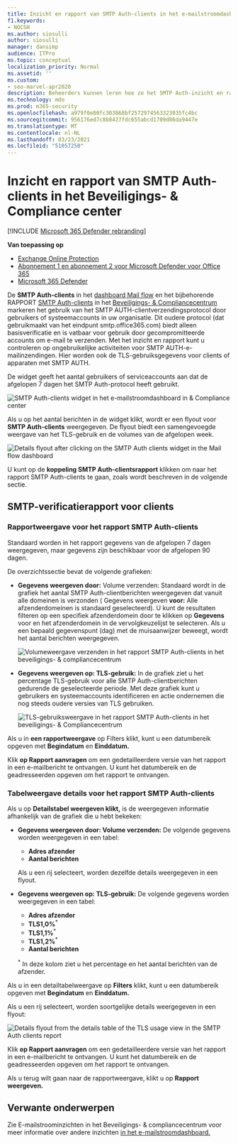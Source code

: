 ```yaml
---
title: Inzicht en rapport van SMTP Auth-clients in het e-mailstroomdashboard
f1.keywords:
- NOCSH
ms.author: siosulli
author: siosulli
manager: dansimp
audience: ITPro
ms.topic: conceptual
localization_priority: Normal
ms.assetid: ''
ms.custom:
- seo-marvel-apr2020
description: Beheerders kunnen leren hoe ze het SMTP Auth-inzicht en rapport kunnen gebruiken in het dashboard E-mailstroom in het beveiligings- & compliancecentrum om e-mail afzenders in hun organisatie te controleren die geverifieerde SMTP (SMTP AUTH) gebruiken om e-mailberichten te verzenden.
ms.technology: mdo
ms.prod: m365-security
ms.openlocfilehash: a979f0e80fc303868bf2572974563323035fc4bc
ms.sourcegitcommit: 956176ed7c8b8427fdc655abcd1709d86da9447e
ms.translationtype: MT
ms.contentlocale: nl-NL
ms.lasthandoff: 03/23/2021
ms.locfileid: "51057250"
---
```

# <a name="smtp-auth-clients-insight-and-report-in-the-security--compliance-center"></a>Inzicht en rapport van SMTP Auth-clients in het Beveiligings- & Compliance center

[!INCLUDE [Microsoft 365 Defender rebranding](../includes/microsoft-defender-for-office.md)]

**Van toepassing op**
- [Exchange Online Protection](exchange-online-protection-overview.md)
- [Abonnement 1 en abonnement 2 voor Microsoft Defender voor Office 365](defender-for-office-365.md)
- [Microsoft 365 Defender](../defender/microsoft-365-defender.md)

De **SMTP Auth-clients** in het [dashboard Mail flow](mail-flow-insights-v2.md) en het bijbehorende RAPPORT [SMTP Auth-clients](#smtp-auth-clients-report) in het [Beveiligings- & Compliancecentrum](https://protection.office.com) markeren het gebruik van het SMTP AUTH-clientverzendingsprotocol door gebruikers of systeemaccounts in uw organisatie. Dit oudere protocol (dat gebruikmaakt van het eindpunt smtp.office365.com) biedt alleen basisverificatie en is vatbaar voor gebruik door gecompromitteerde accounts om e-mail te verzenden. Met het inzicht en rapport kunt u controleren op ongebruikelijke activiteiten voor SMTP AUTH-e-mailinzendingen. Hier worden ook de TLS-gebruiksgegevens voor clients of apparaten met SMTP AUTH.

De widget geeft het aantal gebruikers of serviceaccounts aan dat de afgelopen 7 dagen het SMTP Auth-protocol heeft gebruikt.

![SMTP Auth-clients widget in het e-mailstroomdashboard in & Compliance center](../../media/mfi-smtp-auth-clients-report-widget.png)

Als u op het aantal berichten in de widget klikt, wordt er een flyout voor **SMTP Auth-clients** weergegeven. De flyout biedt een samengevoegde weergave van het TLS-gebruik en de volumes van de afgelopen week.

![Details flyout after clicking on the SMTP Auth clients widget in the Mail flow dashboard](../../media/mfi-smtp-auth-clients-report-details.png)

U kunt op de **koppeling SMTP Auth-clientsrapport** klikken om naar het rapport SMTP Auth-clients te gaan, zoals wordt beschreven in de volgende sectie.

## <a name="smtp-auth-clients-report"></a>SMTP-verificatierapport voor clients

### <a name="report-view-for-the-smtp-auth-clients-report"></a>Rapportweergave voor het rapport SMTP Auth-clients

Standaard worden in het rapport gegevens van de afgelopen 7 dagen weergegeven, maar gegevens zijn beschikbaar voor de afgelopen 90 dagen.

De overzichtssectie bevat de volgende grafieken:

- **Gegevens weergeven door:** Volume verzenden: Standaard wordt in de grafiek het aantal SMTP Auth-clientberichten weergegeven dat vanuit alle domeinen is verzonden ( Gegevens weergeven **voor:** Alle afzenderdomeinen is standaard geselecteerd). U kunt de resultaten filteren op een specifiek afzenderdomein door te klikken op **Gegevens** voor en het afzenderdomein in de vervolgkeuzelijst te selecteren. Als u een bepaald gegevenspunt (dag) met de muisaanwijzer beweegt, wordt het aantal berichten weergegeven.

  ![Volumeweergave verzenden in het rapport SMTP Auth-clients in het beveiligings- & compliancecentrum](../../media/mfi-smtp-auth-clients-report-sending-volume-view.png)

- **Gegevens weergeven op: TLS-gebruik:** In de grafiek ziet u het percentage TLS-gebruik voor alle SMTP Auth-clientberichten gedurende de geselecteerde periode. Met deze grafiek kunt u gebruikers en systeemaccounts identificeren en actie ondernemen die nog steeds oudere versies van TLS gebruiken.

  ![TLS-gebruiksweergave in het rapport SMTP Auth-clients in het beveiligings- & Compliancecentrum](../../media/mfi-smtp-auth-clients-report-tls-usage-view.png)

Als u in **een rapportweergave** op Filters klikt, kunt u een datumbereik opgeven met **Begindatum** en **Einddatum.**

Klik **op Rapport aanvragen** om een gedetailleerdere versie van het rapport in een e-mailbericht te ontvangen. U kunt het datumbereik en de geadresseerden opgeven om het rapport te ontvangen.

### <a name="details-table-view-for-the-smtp-auth-clients-report"></a>Tabelweergave details voor het rapport SMTP Auth-clients

Als u op **Detailstabel weergeven klikt,** is de weergegeven informatie afhankelijk van de grafiek die u hebt bekeken:

- **Gegevens weergeven door: Volume verzenden:** De volgende gegevens worden weergegeven in een tabel:

  - **Adres afzender**
  - **Aantal berichten**

  Als u een rij selecteert, worden dezelfde details weergegeven in een flyout.

- **Gegevens weergeven op: TLS-gebruik:** De volgende gegevens worden weergegeven in een tabel:

  - **Adres afzender**
  - **TLS1,0%**<sup>\*</sup>
  - **TLS1,1%**<sup>\*</sup>
  - **TLS1,2%**<sup>\*</sup>
  - **Aantal berichten**

  <sup>\*</sup> In deze kolom ziet u het percentage en het aantal berichten van de afzender.

Als u in een detailtabelweergave op **Filters** klikt, kunt u een datumbereik opgeven met **Begindatum** en **Einddatum.**

Als u een rij selecteert, worden soortgelijke details weergegeven in een flyout:

![Details flyout from the details table of the TLS usage view in the SMTP Auth clients report](../../media/mfi-smtp-auth-clients-report-tls-usage-view-view-details-table-details.png)

Klik **op Rapport aanvragen** om een gedetailleerdere versie van het rapport in een e-mailbericht te ontvangen. U kunt het datumbereik en de geadresseerden opgeven om het rapport te ontvangen.

Als u terug wilt gaan naar de rapportweergave, klikt u op **Rapport weergeven.**

## <a name="related-topics"></a>Verwante onderwerpen

Zie E-mailstroominzichten in het Beveiligings- & compliancecentrum voor meer informatie over andere inzichten [in het e-mailstroomdashboard.](mail-flow-insights-v2.md)
